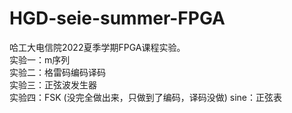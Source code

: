 # HGD-seie-summer-FPGA
哈工大电信院2022夏季学期FPGA课程实验。  
实验一：m序列  
实验二：格雷码编码译码  
实验三：正弦波发生器  
实验四：FSK  (没完全做出来，只做到了编码，译码没做)
sine：正弦表
